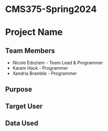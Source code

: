 # CMS375-Spring2024

# Project Name

## Team Members
  - Nicole Edoziem - Team Lead & Programmer
  - Karam Hack - Programmer
  - Xandria Bramble - Programmer 
  
## Purpose

## Target User

## Data Used

